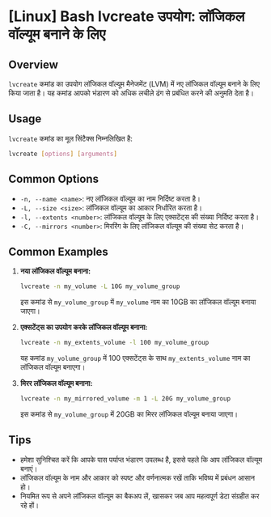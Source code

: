 # [Linux] Bash lvcreate उपयोग: लॉजिकल वॉल्यूम बनाने के लिए

## Overview
`lvcreate` कमांड का उपयोग लॉजिकल वॉल्यूम मैनेजमेंट (LVM) में नए लॉजिकल वॉल्यूम बनाने के लिए किया जाता है। यह कमांड आपको भंडारण को अधिक लचीले ढंग से प्रबंधित करने की अनुमति देता है।

## Usage
`lvcreate` कमांड का मूल सिंटैक्स निम्नलिखित है:

```bash
lvcreate [options] [arguments]
```

## Common Options
- `-n, --name <name>`: नए लॉजिकल वॉल्यूम का नाम निर्दिष्ट करता है।
- `-L, --size <size>`: लॉजिकल वॉल्यूम का आकार निर्धारित करता है।
- `-l, --extents <number>`: लॉजिकल वॉल्यूम के लिए एक्सटेंट्स की संख्या निर्दिष्ट करता है।
- `-C, --mirrors <number>`: मिररिंग के लिए लॉजिकल वॉल्यूम की संख्या सेट करता है।

## Common Examples
1. **नया लॉजिकल वॉल्यूम बनाना:**
   ```bash
   lvcreate -n my_volume -L 10G my_volume_group
   ```
   इस कमांड से `my_volume_group` में `my_volume` नाम का 10GB का लॉजिकल वॉल्यूम बनाया जाएगा।

2. **एक्सटेंट्स का उपयोग करके लॉजिकल वॉल्यूम बनाना:**
   ```bash
   lvcreate -n my_extents_volume -l 100 my_volume_group
   ```
   यह कमांड `my_volume_group` में 100 एक्सटेंट्स के साथ `my_extents_volume` नाम का लॉजिकल वॉल्यूम बनाएगा।

3. **मिरर लॉजिकल वॉल्यूम बनाना:**
   ```bash
   lvcreate -n my_mirrored_volume -m 1 -L 20G my_volume_group
   ```
   इस कमांड से `my_volume_group` में 20GB का मिरर लॉजिकल वॉल्यूम बनाया जाएगा।

## Tips
- हमेशा सुनिश्चित करें कि आपके पास पर्याप्त भंडारण उपलब्ध है, इससे पहले कि आप लॉजिकल वॉल्यूम बनाएं।
- लॉजिकल वॉल्यूम के नाम और आकार को स्पष्ट और वर्णनात्मक रखें ताकि भविष्य में प्रबंधन आसान हो।
- नियमित रूप से अपने लॉजिकल वॉल्यूम का बैकअप लें, खासकर जब आप महत्वपूर्ण डेटा संग्रहीत कर रहे हों।